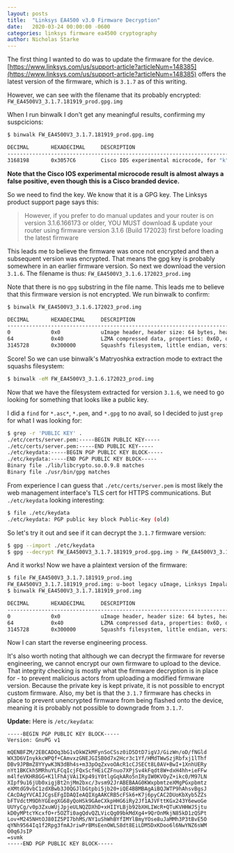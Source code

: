 ```yaml
---
layout: posts
title:  "Linksys EA4500 v3.0 Firmware Decryption"
date:   2020-03-24 00:00:00 -0600
categories: linksys firmware ea4500 cryptography
author: Nicholas Starke
---
```


The first thing I wanted to do was to update the firmware for the device.
[https://www.linksys.com/us/support-article?articleNum=148385](https://www.linksys.com/us/support-article?articleNum=148385) offers the latest version of the firmware, which is `3.1.7` as of this writing.  

However, we can see with the filename that its probably encrypted: `FW_EA4500V3_3.1.7.181919_prod.gpg.img`

When I run binwalk I don't get any meaningful results, confirming my suspcicions:

```sh
$ binwalk FW_EA4500V3_3.1.7.181919_prod.gpg.img

DECIMAL       HEXADECIMAL     DESCRIPTION
--------------------------------------------------------------------------------
3168198       0x3057C6        Cisco IOS experimental microcode, for "k"
```

__Note that the Cisco IOS experimental microcode result is almost always a false positive, even though this is a Cisco branded device.__

So we need to find the key. We know that it is a GPG key. The Linksys product support page says this:

>However, if you prefer to do manual updates and your router is on version 3.1.6.166173 or older, YOU MUST download & update your router using firmware version 3.1.6 (Build 172023) first before loading the latest firmware

This leads me to believe the firmware was once not encrypted and then a subsequent version was encrypted.  That means the gpg key is probably somewhere in an earlier firmware version.  So next we download the version `3.1.6`.  The filename is thus: `FW_EA4500V3_3.1.6.172023_prod.img`

Note that there is no `gpg` substring in the file name.  This leads me to believe that this firmware version is not encrypted.  We run binwalk to confirm:

```sh
$ binwalk FW_EA4500V3_3.1.6.172023_prod.img

DECIMAL       HEXADECIMAL     DESCRIPTION
--------------------------------------------------------------------------------
0             0x0             uImage header, header size: 64 bytes, header CRC: 0x522CD43A, created: 2016-04-21 20:36:47, image size: 1536238 bytes, Data Address: 0x80060000, Entry Point: 0x80060000, data CRC: 0xF4B0BD80, OS: Linux, CPU: MIPS, image type: OS Kernel Image, compression type: lzma, image name: "Linksys Impala Router"
64            0x40            LZMA compressed data, properties: 0x6D, dictionary size: 8388608 bytes, uncompressed size: 4555944 bytes
3145728       0x300000        Squashfs filesystem, little endian, version 4.0, compression:xz, size: 14179096 bytes, 3201 inodes, blocksize: 262144 bytes, created: 2016-04-21 21:30:41
```

Score! So we can use binwalk's Matryoshka extraction mode to extract the squashs filesystem:

```sh
$ binwalk -eM FW_EA4500V3_3.1.6.172023_prod.img
```

Now that we have the filesystem extracted for version `3.1.6`, we need to go looking for something that looks like a public key.

I did a `find` for `*.asc*`, `*.pem`, and `*.gpg` to no avail, so I decided to just `grep` for what I was looking for:

```sh
$ grep -r 'PUBLIC KEY' .
./etc/certs/server.pem:-----BEGIN PUBLIC KEY-----
./etc/certs/server.pem:-----END PUBLIC KEY-----
./etc/keydata:-----BEGIN PGP PUBLIC KEY BLOCK-----
./etc/keydata:-----END PGP PUBLIC KEY BLOCK-----
Binary file ./lib/libcrypto.so.0.9.8 matches
Binary file ./usr/bin/gpg matches
```

From experience I can guess that `./etc/certs/server.pem` is most likely the web management interface's TLS cert for HTTPS communications.  But `./etc/keydata` looking interesting:

```sh
$ file ./etc/keydata 
./etc/keydata: PGP public key block Public-Key (old)
```

So let's try it out and see if it can decrypt the `3.1.7` firmware version:

```sh
$ gpg --import ./etc/keydata
$ gpg --decrypt FW_EA4500V3_3.1.7.181919_prod.gpg.img > FW_EA4500V3_3.1.7.181919_prod.img
```

And it works! Now we have a plaintext version of the firmware:

```sh
$ file FW_EA4500V3_3.1.7.181919_prod.img
FW_EA4500V3_3.1.7.181919_prod.img: u-boot legacy uImage, Linksys Impala Router, Linux/MIPS, OS Kernel Image (lzma), 1536489 bytes, Fri Jun 16 00:41:05 2017, Load Address: 0x80060000, Entry Point: 0x80060000, Header CRC: 0x9DACD513, Data CRC: 0xA097E0E3
$ binwalk FW_EA4500V3_3.1.7.181919_prod.img

DECIMAL       HEXADECIMAL     DESCRIPTION
--------------------------------------------------------------------------------
0             0x0             uImage header, header size: 64 bytes, header CRC: 0x9DACD513, created: 2017-06-16 00:41:05, image size: 1536489 bytes, Data Address: 0x80060000, Entry Point: 0x80060000, data CRC: 0xA097E0E3, OS: Linux, CPU: MIPS, image type: OS Kernel Image, compression type: lzma, image name: "Linksys Impala Router"
64            0x40            LZMA compressed data, properties: 0x6D, dictionary size: 8388608 bytes, uncompressed size: 4556000 bytes
3145728       0x300000        Squashfs filesystem, little endian, version 4.0, compression:xz, size: 15154172 bytes, 3294 inodes, blocksize: 262144 bytes, created: 2017-06-16 01:34:18
```

Now I can start the reverse engineering process.

It's also worth noting that although we can decrypt the firmware for reverse engineering, we cannot encrypt our own firmware to upload to the device.  That integrity checking is mostly what the firmware decryption is in place for - to prevent malicious actors from uploading a modified firmware version.  Because the private key is kept private, it is not possible to encrypt custom firmware. Also, my bet is that the `3.1.7` firmware has checks in place to prevent unencrypted firmware from being flashed onto the device, meaning it is probably not possible to downgrade from `3.1.7`.

**Update:** Here is `/etc/keydata`:
```
-----BEGIN PGP PUBLIC KEY BLOCK-----
Version: GnuPG v1

mQENBFZM/2EBCADOq3bG1vDkWZkMFynSoCSsz0iD5DtD7igVJ/GizWn/oD/fNGld
WX3D6VInykkcWPQf+CAmvxzGNEJGISBOd7x2Hcr3c1Yf/HMdTWwSzjRbfxj1lThf
DBv9JPBmZ8YYywK3N3dBh4s+m33pOqZxvoOAcR1cCJSECt8L0AV+BwI+1XnhUERy
nYt1BKCkh5MRhuYLFCqIcjFQxScfHEiCZFnuo7XPjSv4kFqdt8W+dxH4hh+ieFFw
m4lfeVKHR8GG+K1lFhAjVAiIKp49iY0tlgGqkARo5nIRyIW0KVOyZ+ikc0/M97LN
XIpf9u16jUb0xigjBt2njMm2bxc/3vsm92JrABEBAAG0KWxpbmtzeXMgPGxpbmtz
eXMtdG9vbC1zdXBwb3J0QGJlbGtpbi5jb20+iQE4BBMBAgAiBQJWTP9hAhsvBgsJ
CAcDAgYVCAIJCgsEFgIDAQIeAQIXgAAKCRB5cFSk6+K7j6pyCAC2DUoKbXyb5ZZs
bFTVdctM9DhYGEegXG68yQoHSk9GAeCXkpHHG6iRy2Jf1AJVFttKGx243Y6ewoGe
UUYyCg/v0p3ZxuWUjJpjeULNQZDXhD+xHIIYLBjb92bXHLIWcR+QTuKVHHWJSjtu
kD0yMPtcYKcxfO+r5OZTi0agQdvQZLVicQg09bkMdXg4+9QrOnMkjN85kD1zQSPt
Lov+M245NHtOJ80IZ5PI7bhMS/NY1uShWhBYfIMYlBmyYOse8uJaMMh3P3tBvE5O
qYNh9564Iq1f2Rpg3fmAJriwPrBMsEenOWLS8dt8EiLDM5DxKDoo6l6NwYNZ6sWM
O0q6JsIP
=svmk
-----END PGP PUBLIC KEY BLOCK-----
```